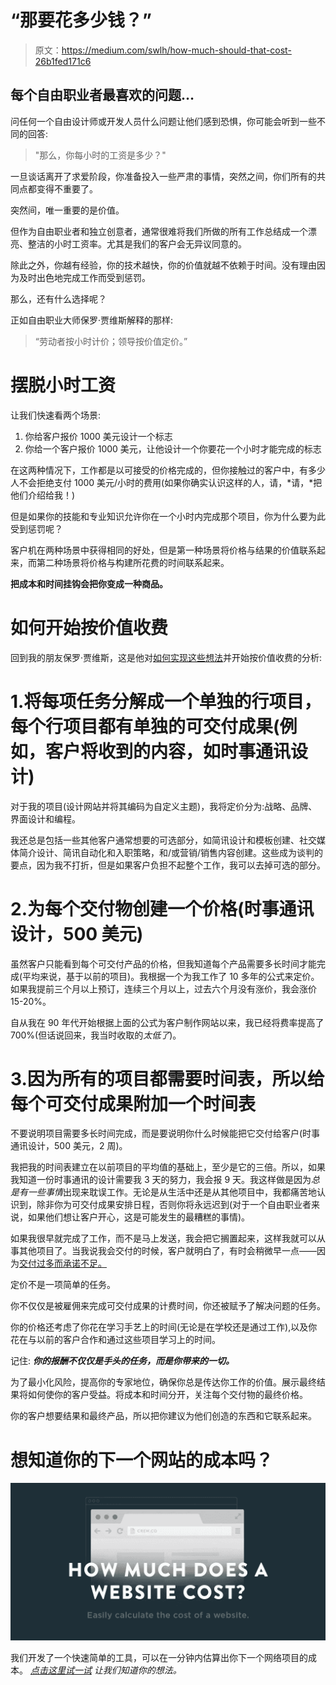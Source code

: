# “那要花多少钱？”

> 原文：<https://medium.com/swlh/how-much-should-that-cost-26b1fed171c6>

## 每个自由职业者最喜欢的问题…

问任何一个自由设计师或开发人员什么问题让他们感到恐惧，你可能会听到一些不同的回答:

> "那么，你每小时的工资是多少？"

一旦谈话离开了求爱阶段，你准备投入一些严肃的事情，突然之间，你们所有的共同点都变得不重要了。

突然间，唯一重要的是价值。

但作为自由职业者和独立创意者，通常很难将我们所做的所有工作总结成一个漂亮、整洁的小时工资率。尤其是我们的客户会无异议同意的。

除此之外，你越有经验，你的技术越快，你的价值就越不依赖于时间。没有理由因为及时出色地完成工作而受到惩罚。

那么，还有什么选择呢？

正如自由职业大师保罗·贾维斯解释的那样:

> “劳动者按小时计价；领导按价值定价。”

# 摆脱小时工资

让我们快速看两个场景:

1.  你给客户报价 1000 美元设计一个标志
2.  你给一个客户报价 1000 美元，让他设计一个你要花一个小时才能完成的标志

在这两种情况下，工作都是以可接受的价格完成的，但你接触过的客户中，有多少人不会拒绝支付 1000 美元/小时的费用(如果你确实认识这样的人，请，*请，*把他们介绍给我！)

但是如果你的技能和专业知识允许你在一个小时内完成那个项目，你为什么要为此受到惩罚呢？

客户机在两种场景中获得相同的好处，但是第一种场景将价格与结果的价值联系起来，而第二种场景将价格与构建所花费的时间联系起来。

**把成本和时间挂钩会把你变成一种商品。**

# 如何开始按价值收费

回到我的朋友保罗·贾维斯，这是他对[如何实现这些想法](http://blog.crew.co/value-based-pricing/)并开始按价值收费的分析:

# 1.将每项任务分解成一个单独的行项目，每个行项目都有单独的可交付成果(例如，客户将收到的内容，如时事通讯设计)

对于我的项目(设计网站并将其编码为自定义主题)，我将定价分为:战略、品牌、界面设计和编程。

我还总是包括一些其他客户通常想要的可选部分，如简讯设计和模板创建、社交媒体简介设计、简讯自动化和入职策略，和/或营销/销售内容创建。这些成为谈判的要点，因为我不打折，但是如果客户负担不起整个工作，我可以去掉可选的部分。

# 2.为每个交付物创建一个价格(时事通讯设计，500 美元)

虽然客户只能看到每个可交付产品的价格，但我知道每个产品需要多长时间才能完成(平均来说，基于以前的项目)。我根据一个为我工作了 10 多年的公式来定价。如果我提前三个月以上预订，连续三个月以上，过去六个月没有涨价，我会涨价 15-20%。

自从我在 90 年代开始根据上面的公式为客户制作网站以来，我已经将费率提高了 700%(但话说回来，我当时收取的*太低了*)。

# 3.因为所有的项目都需要时间表，所以给每个可交付成果附加一个时间表

不要说明项目需要多长时间完成，而是要说明你什么时候能把它交付给客户(时事通讯设计，500 美元，2 周)。

我把我的时间表建立在以前项目的平均值的基础上，至少是它的三倍。所以，如果我知道一份时事通讯的设计需要我 3 天的努力，我会报 9 天。我这样做是因为*总是有一些事情*出现来耽误工作。无论是从生活中还是从其他项目中，我都痛苦地认识到，除非你为可交付成果安排日程，否则你将永远迟到(对于一个自由职业者来说，如果他们想让客户开心，这是可能发生的最糟糕的事情)。

如果我很早就完成了工作，而不是马上发送，我会把它搁置起来，这样我就可以从事其他项目了。当我说我会交付的时候，客户就明白了，有时会稍微早一点——因为[交付过多而承诺不足。](https://blog.crew.co/why-you-should-always-under-promise-and-over-deliver/)

定价不是一项简单的任务。

你不仅仅是被雇佣来完成可交付成果的计费时间，你还被赋予了解决问题的任务。

你的价格还考虑了你花在学习手艺上的时间(无论是在学校还是通过工作),以及你花在与以前的客户合作和通过这些项目学习上的时间。

记住: ***你的报酬不仅仅是手头的任务，而是你带来的一切。***

为了最小化风险，提高你的专家地位，确保你总是传达你工作的价值。展示最终结果将如何使你的客户受益。将成本和时间分开，关注每个交付物的最终价格。

你的客户想要结果和最终产品，所以把你建议为他们创造的东西和它联系起来。

# 想知道你的下一个网站的成本吗？

![](img/167afe7075355ff39d1a46c472e4e4a4.png)

我们开发了一个快速简单的工具，可以在一分钟内估算出你下一个网络项目的成本。 [*点击这里试一试*](http://howmuchdoesawebsiteco.st/) *让我们知道你的想法。*